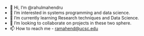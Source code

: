 - 👋 Hi, I’m @rahulmahendru
- 👀 I’m interested in systems programming and data science. 
- 🌱 I’m currently learning Research techniques and Data Science.
- 💞️ I’m looking to collaborate on projects in these two sphere.
- 📫 How to reach me - ramahend@ucsc.edu

<!---
rahulmahendru/rahulmahendru is a ✨ special ✨ repository because its `README.md` (this file) appears on your GitHub profile.
You can click the Preview link to take a look at your changes.
--->
